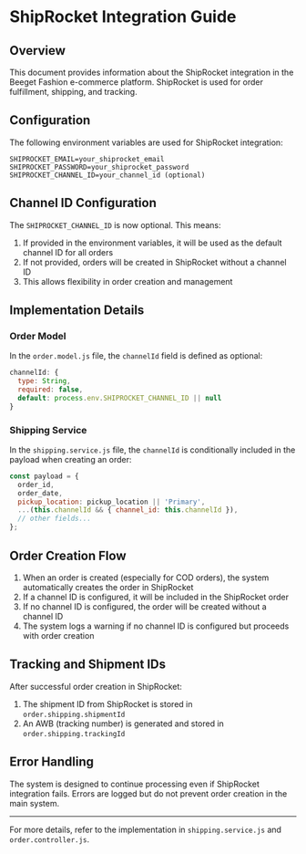 # ShipRocket Integration Guide

## Overview

This document provides information about the ShipRocket integration in the Beeget Fashion e-commerce platform. ShipRocket is used for order fulfillment, shipping, and tracking.

## Configuration

The following environment variables are used for ShipRocket integration:

```
SHIPROCKET_EMAIL=your_shiprocket_email
SHIPROCKET_PASSWORD=your_shiprocket_password
SHIPROCKET_CHANNEL_ID=your_channel_id (optional)
```

## Channel ID Configuration

The `SHIPROCKET_CHANNEL_ID` is now optional. This means:

1. If provided in the environment variables, it will be used as the default channel ID for all orders
2. If not provided, orders will be created in ShipRocket without a channel ID
3. This allows flexibility in order creation and management

## Implementation Details

### Order Model

In the `order.model.js` file, the `channelId` field is defined as optional:

```javascript
channelId: {
  type: String,
  required: false,
  default: process.env.SHIPROCKET_CHANNEL_ID || null
}
```

### Shipping Service

In the `shipping.service.js` file, the `channelId` is conditionally included in the payload when creating an order:

```javascript
const payload = {
  order_id,
  order_date,
  pickup_location: pickup_location || 'Primary',
  ...(this.channelId && { channel_id: this.channelId }),
  // other fields...
};
```

## Order Creation Flow

1. When an order is created (especially for COD orders), the system automatically creates the order in ShipRocket
2. If a channel ID is configured, it will be included in the ShipRocket order
3. If no channel ID is configured, the order will be created without a channel ID
4. The system logs a warning if no channel ID is configured but proceeds with order creation

## Tracking and Shipment IDs

After successful order creation in ShipRocket:

1. The shipment ID from ShipRocket is stored in `order.shipping.shipmentId`
2. An AWB (tracking number) is generated and stored in `order.shipping.trackingId`

## Error Handling

The system is designed to continue processing even if ShipRocket integration fails. Errors are logged but do not prevent order creation in the main system.

---

For more details, refer to the implementation in `shipping.service.js` and `order.controller.js`.